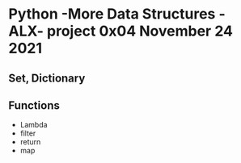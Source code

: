 # Python -More Data Structures - ALX- project 0x04 November 24 2021
## Set, Dictionary
## Functions
- Lambda
- filter
- return
- map

